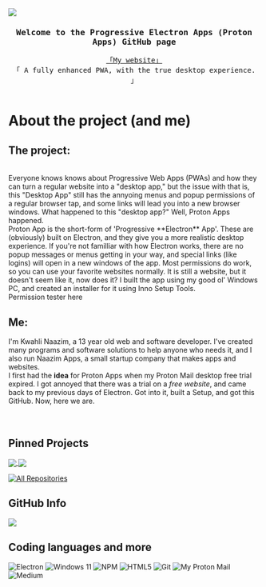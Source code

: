<!-- Intro  -->
<img align="center" src="https://i.imgur.com/UTV5wOi.png" />
<h3 align="center">
        <samp>Welcome to the Progressive Electron Apps (Proton Apps) GitHub page
        </samp>
</h3>


<p align="center"> 
  <samp>
    <a href="https://naazimsites.wixsite.com/kwahli">「My website」</a>
    <br>
    「 A fully enhanced PWA, with the true desktop experience. </b> 」
    <br>
    <br>
  </samp>
</p>

<!-- About Section -->
 # About the project (and me)

 ## The project:
<br/>
Everyone knows knows about Progressive Web Apps (PWAs) and how they can turn a regular website into a "desktop app," but the issue with that is, this "Desktop App" still has the annyoing menus and popup permissions of a regular browser tap, and some links will lead you into a new browser windows. What happened to this "desktop app?" Well, Proton Apps happened.
<br/>
Proton App is the short-form of 'Progressive **Electron** App'. These are (obviously) built on Electron, and they give you a more realistic desktop experience. If you're not familliar with how Electron works, there are no popup messages or menus getting in your way, and special links (like logins) will open in a new windows of the app. Most permissions do work, so you can use your favorite websites normally.  It is still a website, but it doesn't seem like it, now does it? I built the app using my good ol' Windows PC, and created an installer for it using Inno Setup Tools. 
<br/>
Permission tester here

## Me:
I'm Kwahli Naazim, a 13 year old web and software developer. I've created many programs and software solutions to help anyone who needs it, and I also run Naazim Apps, a small startup company that makes apps and websites.
<br/>
I first had the **idea** for Proton Apps when my Proton Mail desktop free trial expired. I got annoyed that there was a trial on a *free website*, and came back to my previous days of Electron. Got into it, built a Setup, and got this GitHub. Now, here we are.
<br/>
<br/>
<br/>

## Pinned Projects
<a href="https://github.com/ProgressiveElectronApps/xdaforums">
  <img align="center" src="https://github-readme-stats.vercel.app/api/pin/?username=ProgressiveElectronApps&repo=xdaforums" />
</a>
<a href="https://github.com/ProgressiveElectronApps/protonmail">
  <img align="center" src="https://github-readme-stats.vercel.app/api/pin/?username=ProgressiveElectronApps&repo=protonmail" />
<p align="left">
  <a href="https://github.com/ProgressiveElectronApps?tab=repositories" target="_blank"><img alt="All Repositories" title="All Repositories" src="https://img.shields.io/badge/-All%20Repos-2962FF?style=for-the-badge&logo=koding&logoColor=white"/></a>
</p>

## GitHub Info
![](http://github-profile-summary-cards.vercel.app/api/cards/profile-details?username=ProgressiveElectronApps&theme=material_palenight)

## Coding languages and more

![Electron](https://img.shields.io/badge/Electron-191970?style=for-the-badge&logo=Electron&logoColor=white)
![Windows 11](https://img.shields.io/badge/Windows%2011-%230079d5.svg?style=for-the-badge&logo=Windows%2011&logoColor=white)
![NPM](https://img.shields.io/badge/NPM-%23CB3837.svg?style=for-the-badge&logo=npm&logoColor=white)
![HTML5](https://img.shields.io/badge/html5-%23E34F26.svg?style=for-the-badge&logo=html5&logoColor=white)
![Git](https://img.shields.io/badge/git-%23F05033.svg?style=for-the-badge&logo=git&logoColor=white)
![My Proton Mail](https://img.shields.io/badge/ProtonMail-8B89CC?style=for-the-badge&logo=protonmail&logoColor=white)
![Medium](https://img.shields.io/badge/Medium-12100E?style=for-the-badge&logo=medium&logoColor=white)
 
